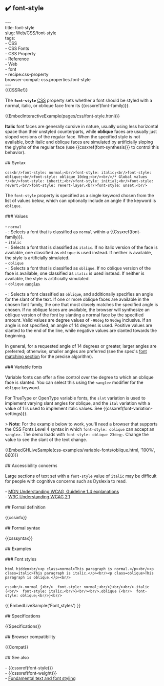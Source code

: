 ## ✔️ font-style 
 ---<br/>title: font-style<br/>slug: Web/CSS/font-style<br/>tags:<br/>  - CSS<br/>  - CSS Fonts<br/>  - CSS Property<br/>  - Reference<br/>  - Web<br/>  - font<br/>  - recipe:css-property<br/>browser-compat: css.properties.font-style<br/>---<br/>{{CSSRef}}<br/><br/>The **`font-style`** [CSS](/en-US/docs/Web/CSS) property sets whether a font should be styled with a normal, italic, or oblique face from its {{cssxref(font-family)}}.<br/><br/>{{EmbedInteractiveExample(pages/css/font-style.html)}}<br/><br/>**Italic** font faces are generally cursive in nature, usually using less horizontal space than their unstyled counterparts, while **oblique** faces are usually just sloped versions of the regular face. When the specified style is not available, both italic and oblique faces are simulated by artificially sloping the glyphs of the regular face (use {{cssxref(font-synthesis)}} to control this behavior).<br/><br/>## Syntax<br/><br/>```css<br/>font-style: normal;<br/>font-style: italic;<br/>font-style: oblique;<br/>font-style: oblique 10deg;<br/><br/>/* Global values */<br/>font-style: inherit;<br/>font-style: initial;<br/>font-style: revert;<br/>font-style: revert-layer;<br/>font-style: unset;<br/>```<br/><br/>The `font-style` property is specified as a single keyword chosen from the list of values below, which can optionally include an angle if the keyword is `oblique`.<br/><br/>### Values<br/><br/>- `normal`<br/>  - : Selects a font that is classified as `normal` within a {{Cssxref(font-family)}}.<br/>- `italic`<br/>  - : Selects a font that is classified as `italic`. If no italic version of the face is available, one classified as `oblique` is used instead. If neither is available, the style is artificially simulated.<br/>- `oblique`<br/>  - : Selects a font that is classified as `oblique`. If no oblique version of the face is available, one classified as `italic` is used instead. If neither is available, the style is artificially simulated.<br/>- `oblique` [`<angle>`](/en-US/docs/Web/CSS/angle)<br/><br/>  - : Selects a font classified as `oblique`, and additionally specifies an angle for the slant of the text. If one or more oblique faces are available in the chosen font family, the one that most closely matches the specified angle is chosen. If no oblique faces are available, the browser will synthesize an oblique version of the font by slanting a normal face by the specified amount. Valid values are degree values of `-90deg` to `90deg` inclusive. If an angle is not specified, an angle of 14 degrees is used. Positive values are slanted to the end of the line, while negative values are slanted towards the beginning.<br/><br/>    In general, for a requested angle of 14 degrees or greater, larger angles are preferred; otherwise, smaller angles are preferred (see the spec's [font matching section](https://drafts.csswg.org/css-fonts-4/#font-matching-algorithm) for the precise algorithm).<br/><br/>### Variable fonts<br/><br/>Variable fonts can offer a fine control over the degree to which an oblique face is slanted. You can select this using the `<angle>` modifier for the `oblique` keyword.<br/><br/>For TrueType or OpenType variable fonts, the `slnt` variation is used to implement varying slant angles for oblique, and the `ital` variation with a value of 1 is used to implement italic values. See {{cssxref(font-variation-settings)}}.<br/><br/>> **Note:** For the example below to work, you'll need a browser that supports the CSS Fonts Level 4 syntax in which `font-style: oblique` can accept an `<angle>`. The demo loads with `font-style: oblique 23deg;`. Change the value to see the slant of the text change.<br/><br/>{{EmbedGHLiveSample(css-examples/variable-fonts/oblique.html, '100%', 860)}}<br/><br/>## Accessibility concerns<br/><br/>Large sections of text set with a `font-style` value of `italic` may be difficult for people with cognitive concerns such as Dyslexia to read.<br/><br/>- [MDN Understanding WCAG, Guideline 1.4 explanations](/en-US/docs/Web/Accessibility/Understanding_WCAG/Perceivable#Guideline_1.4_Make_it_easier_for_users_to_see_and_hear_content_including_separating_foreground_from_background)<br/>- [W3C Understanding WCAG 2.1](https://www.w3.org/TR/WCAG21/#visual-presentation)<br/><br/>## Formal definition<br/><br/>{{cssinfo}}<br/><br/>## Formal syntax<br/><br/>{{csssyntax}}<br/><br/>## Examples<br/><br/>### Font styles<br/><br/>```html hidden<br/><p class=normal>This paragraph is normal.</p><br/><p class=italic>This paragraph is italic.</p><br/><p class=oblique>This paragraph is oblique.</p><br/>```<br/><br/>```css<br/>.normal {<br/>  font-style: normal;<br/>}<br/><br/>.italic {<br/>  font-style: italic;<br/>}<br/><br/>.oblique {<br/>  font-style: oblique;<br/>}<br/>```<br/><br/>{{ EmbedLiveSample('Font_styles') }}<br/><br/>## Specifications<br/><br/>{{Specifications}}<br/><br/>## Browser compatibility<br/><br/>{{Compat}}<br/><br/>## See also<br/><br/>- {{cssxref(font-style)}}<br/>- {{cssxref(font-weight)}}<br/>- [Fundamental text and font styling](/en-US/docs/Learn/CSS/Styling_text/Fundamentals)<br/>
